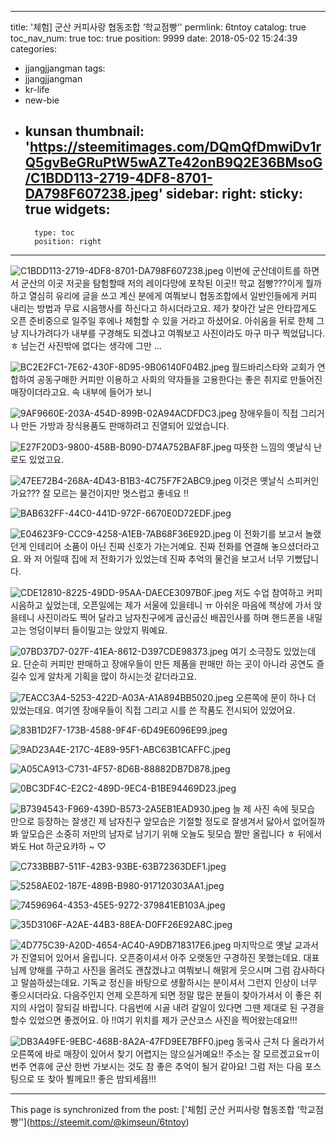 
---
title: '체험] 군산 커피사랑 협동조합 ‘학교점빵’'
permlink: 6tntoy
catalog: true
toc_nav_num: true
toc: true
position: 9999
date: 2018-05-02 15:24:39
categories:
- jjangjjangman
tags:
- jjangjjangman
- kr-life
- new-bie
- kunsan
thumbnail: 'https://steemitimages.com/DQmQfDmwiDv1rQ5gvBeGRuPtW5wAZTe42onB9Q2E36BMsoG/C1BDD113-2719-4DF8-8701-DA798F607238.jpeg'
sidebar:
    right:
        sticky: true
widgets:
    -
        type: toc
        position: right
---


![C1BDD113-2719-4DF8-8701-DA798F607238.jpeg](https://steemitimages.com/DQmQfDmwiDv1rQ5gvBeGRuPtW5wAZTe42onB9Q2E36BMsoG/C1BDD113-2719-4DF8-8701-DA798F607238.jpeg)
이번에 군산데이트를 하면서 군산의 이곳 저곳을 탐험할때 저의 레이다망에 포착된 이곳!! 학교 점빵???이게 뭘까하고 열심히 유리에 글을 쓰고 계신 분에게 여쭤보니 협동조합에서 일반인들에게 커피 내리는 방법과 무료 시음행사를 하신다고 하시더라고요. 제가 찾아간 날은 안타깝게도 오픈 준비중으로 일주일 후에나 체험할 수 있을 거라고 하셨어요. 아쉬움을 뒤로 한체 그냥 지나가려다가 내부를 구경해도 되겠냐고 여쭤보고 사진이라도 마구 마구 찍었답니다. ㅎ 남는건 사진밖에 없다는 생각에 그만 ...

![BC2E2FC1-7E62-430F-8D95-9B06140F04B2.jpeg](https://steemitimages.com/DQmR2GvWza3L8ZbibkshuLadEt3ht2B4BPVGSs7AvUXsfsW/BC2E2FC1-7E62-430F-8D95-9B06140F04B2.jpeg)
월드바리스타와 교회가 연합하여 공동구매한 커피만 이용하고 사회의 약자들을 고용한다는 좋은 취지로 만들어진 매장이더라고요. 속 내부에 들어가 보니

![9AF9660E-203A-454D-899B-02A94ACDFDC3.jpeg](https://steemitimages.com/DQmQuuWTXrYyAPJ8xoVsmLCYmZaFw84rmKxQiiJcB8bxgZg/9AF9660E-203A-454D-899B-02A94ACDFDC3.jpeg)
장애우들이 직접 그리거나 만든 가방과 장식용품도 판매하려고 진열되어 있었습니다.

![E27F20D3-9800-458B-B090-D74A752BAF8F.jpeg](https://steemitimages.com/DQmZ5G5vr6QN7KAfCjM6itMk1vpLVkAELxiXCz53vkdPjNr/E27F20D3-9800-458B-B090-D74A752BAF8F.jpeg)
따뜻한 느낌의 옛날식 난로도 있었고요.

![47EE72B4-268A-4D43-B1B3-4C75F7F2ABC9.jpeg](https://steemitimages.com/DQmSCsWWZVgo7CN4sPpWtUDWYMm81PLTFGLNh8Wha28ratt/47EE72B4-268A-4D43-B1B3-4C75F7F2ABC9.jpeg)
이것은 옛날식 스피커인가요??? 잘 모르는 물건이지만 멋스럽고 좋네요 !!

![BAB632FF-44C0-441D-972F-6670E0D72EDF.jpeg](https://steemitimages.com/DQmToTDgwVEffeB58x8WeckWAWYS636qFCJmoc5b6QEKCoU/BAB632FF-44C0-441D-972F-6670E0D72EDF.jpeg)

![E04623F9-CCC9-4258-A1EB-7AB68F36E92D.jpeg](https://steemitimages.com/DQmfEjzp5mPf9PK9WRVsJrg6YRWZtcJPV2zPz64pJ7mFWX7/E04623F9-CCC9-4258-A1EB-7AB68F36E92D.jpeg)
이 전화기를 보고서 놀랬던게 인테리어 소품이 아닌 진짜 신호가 가는거예요. 진짜 전화를 연결해 놓으셨더라고요. 와 저 어릴때 집에 저 전화기가 있었는데 진짜 추억의 물건을 보고서 너무 기뻤답니다.

![CDE12810-8225-49DD-95AA-DAECE3097B0F.jpeg](https://steemitimages.com/DQmeBJxiPvfKAdGVdaTHEsfek9Dpj1p4oS1cgzCaedRCaYx/CDE12810-8225-49DD-95AA-DAECE3097B0F.jpeg)
저도 수업 참여하고 커피 시음하고 싶었는데, 오픈일에는 제가 서울에 있을테니 ㅠ 아쉬운 마음에 책상에 가서 앉을테니 사진이라도 찍어 달라고 남자친구에게 굽신굽신 배꼽인사를 하며 핸드폰을 내밀고는 엉덩이부터 들이밀고는 앉았지 뭐예요.

![07BD37D7-027F-41EA-8612-D397CDE98373.jpeg](https://steemitimages.com/DQmeLkqq9H5DwYgH8bQM4h3rXZq1SdwRWE65icnzmACjAML/07BD37D7-027F-41EA-8612-D397CDE98373.jpeg)
여기 소극장도 있었는데요. 단순히 커피만 판매하고 장애우들이 만든 제품을 판매만 하는 곳이 아니라 공연도 즐길수 있게 알차게 기획을 많이 하시는것 같더라고요.

![7EACC3A4-5253-422D-A03A-A1A894BB5020.jpeg](https://steemitimages.com/DQmP9Ybv1YJ4KVyA1DhmhYzLYpwDn39oDiVUHv8r4hn2AZL/7EACC3A4-5253-422D-A03A-A1A894BB5020.jpeg)
오른쪽에 문이 하나 더 있었는데요. 여기엔 장애우들이 직접 그리고 시를 쓴 작품도 전시되어 있었어요. 

![83B1D2F7-173B-4588-9F4F-6D49E6096E99.jpeg](https://steemitimages.com/DQmQMUp8kGTS35ZaaVRysyNbBorQ6ddV6aykiT55NDiyGAZ/83B1D2F7-173B-4588-9F4F-6D49E6096E99.jpeg)

![9AD23A4E-217C-4E89-95F1-ABC63B1CAFFC.jpeg](https://steemitimages.com/DQmPau9MfxhcokDSJoaiJwywKR3kdgoZTppYQH7jZQ4DroF/9AD23A4E-217C-4E89-95F1-ABC63B1CAFFC.jpeg)

![A05CA913-C731-4F57-8D6B-88882DB7D878.jpeg](https://steemitimages.com/DQmbXaWmYs9kWufkJa7QUaqWkq8uULDGCuPBc7MrkThLt1p/A05CA913-C731-4F57-8D6B-88882DB7D878.jpeg)

![0BC3DF4C-E2C2-489D-9EC4-B1BE94469D23.jpeg](https://steemitimages.com/DQmU3gtEwz3CUfE45CTHR3ZSonsZMFoybFet7i5Bhv1YVEA/0BC3DF4C-E2C2-489D-9EC4-B1BE94469D23.jpeg)

![B7394543-F969-439D-B573-2A5EB1EAD930.jpeg](https://steemitimages.com/DQmdp31DmLDKZu1DvQmrrvZpSazK3X4psHjpwT5EMHriCLU/B7394543-F969-439D-B573-2A5EB1EAD930.jpeg)
늘 제 사진 속에 뒷모습 만으로 등장하는 잘생긴 제 남자친구 앞모습은 기절할 정도로 잘생겨서 닳아서 없어질까봐 앞모습은 소중히 저만의 남자로 남기기 위해 오늘도 뒷모습 짤만 올립니다 ㅎ 뒤에서 봐도 Hot  하군요캬하 ~ ♡ 

![C733BBB7-511F-42B3-93BE-63B72363DEF1.jpeg](https://steemitimages.com/DQmauCXSi8oE3nMLW7eybQerbyG4oanL93abJSzMvH1QefH/C733BBB7-511F-42B3-93BE-63B72363DEF1.jpeg)

![5258AE02-187E-489B-B980-917120303AA1.jpeg](https://steemitimages.com/DQmZFjN6HzX9wV7EdGxtgem9H86NsN5sEgXfVDGbnurYybz/5258AE02-187E-489B-B980-917120303AA1.jpeg)

![74596964-4353-45E5-9272-379841EB103A.jpeg](https://steemitimages.com/DQmYn1APoTA12UBsQ74yiwNke6h24JpqKfwp5am7Z5ZKjns/74596964-4353-45E5-9272-379841EB103A.jpeg)

![35D3106F-A2AE-44B3-88EA-D0FF26E92A8C.jpeg](https://steemitimages.com/DQmdx18mQeEBETqV95mNomG2AZ1qoSwGuP3PG2mPCPM34j5/35D3106F-A2AE-44B3-88EA-D0FF26E92A8C.jpeg)

![4D775C39-A20D-4654-AC40-A9DB718317E6.jpeg](https://steemitimages.com/DQmabiZZee63QGfcyqz1kXrSRSjhY3R96XQ6XpPfJUyEdMt/4D775C39-A20D-4654-AC40-A9DB718317E6.jpeg)
마지막으로 옛날 교과서가 진열되어 있어서 올립니다.
오픈중이셔서 아주 오랫동안 구경하진 못했는데요.
대표님께 양해를 구하고 사진을 올려도 괜찮겠냐고 여쭤보니 해맑게 웃으시며 그럼 감사하다고 말씀하셨는데요. 기독교 정신을 바탕으로 생활하시는 분이셔서 그런지 인상이 너무 좋으시더라요. 다음주인지 언제 오픈하게 되면 정말 많은 분들이 찾아가셔서 이 좋은 취지의 사업이 잘되길 바랍니다. 다음번에 시골 내려 갈일이 있다면 그땐 제대로 된 구경을 할수 있었으면 좋겠어요. 아 !!여기 위치를 제가 군산코스 사진을 찍어왔는데요!!!

![DB3A49FE-9EBC-468B-8A2A-47FD9EE7BFF0.jpeg](https://steemitimages.com/DQmYRE6cXofYgT4gJzKo2ZKayFAQGPNtEejPzo6CkGR48n4/DB3A49FE-9EBC-468B-8A2A-47FD9EE7BFF0.jpeg)
동국사 근처 다 올라가서 오른쪽에 바로 매장이 있어서 찾기 어렵지는 않으실거예요!! 주소는 잘 모르겠고요ㅠ이번주 연휴에 군산 한번 가보시는 것도 참 좋은 추억이 될거 같아요! 그럼 저는 다음 포스팅으로 또 찾아 뵐께요!! 좋은 밤되세욥!!!

- - -

This page is synchronized from the post: ['체험] 군산 커피사랑 협동조합 ‘학교점빵’'](https://steemit.com/@kimseun/6tntoy)
